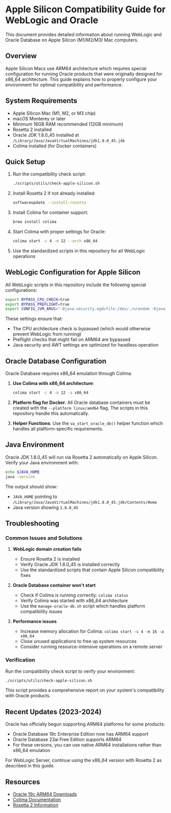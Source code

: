 # Apple Silicon Compatibility Guide for WebLogic and Oracle

This document provides detailed information about running WebLogic and Oracle Database on Apple Silicon (M1/M2/M3) Mac computers.

## Overview

Apple Silicon Macs use ARM64 architecture which requires special configuration for running Oracle products that were originally designed for x86_64 architecture. This guide explains how to properly configure your environment for optimal compatibility and performance.

## System Requirements

- Apple Silicon Mac (M1, M2, or M3 chip)
- macOS Monterey or later
- Minimum 16GB RAM recommended (12GB minimum)
- Rosetta 2 installed
- Oracle JDK 1.8.0_45 installed at `/Library/Java/JavaVirtualMachines/jdk1.8.0_45.jdk`
- Colima installed (for Docker containers)

## Quick Setup

1. Run the compatibility check script:
   ```bash
   ./scripts/utils/check-apple-silicon.sh
   ```

2. Install Rosetta 2 if not already installed:
   ```bash
   softwareupdate --install-rosetta
   ```

3. Install Colima for container support:
   ```bash
   brew install colima
   ```

4. Start Colima with proper settings for Oracle:
   ```bash
   colima start -c 4 -m 12 --arch x86_64
   ```

5. Use the standardized scripts in this repository for all WebLogic operations

## WebLogic Configuration for Apple Silicon

All WebLogic scripts in this repository include the following special configurations:

```bash
export BYPASS_CPU_CHECK=true
export BYPASS_PREFLIGHT=true
export CONFIG_JVM_ARGS="-Djava.security.egd=file:/dev/./urandom -Djava.awt.headless=true"
```

These settings ensure that:
- The CPU architecture check is bypassed (which would otherwise prevent WebLogic from running)
- Preflight checks that might fail on ARM64 are bypassed
- Java security and AWT settings are optimized for headless operation

## Oracle Database Configuration

Oracle Database requires x86_64 emulation through Colima:

1. **Use Colima with x86_64 architecture**:
   ```bash
   colima start -c 4 -m 12 -a x86_64
   ```

2. **Platform flag for Docker**:
   All Oracle database containers must be created with the `--platform linux/amd64` flag. The scripts in this repository handle this automatically.

3. **Helper Functions**:
   Use the `va_start_oracle_db()` helper function which handles all platform-specific requirements.

## Java Environment

Oracle JDK 1.8.0_45 will run via Rosetta 2 automatically on Apple Silicon. Verify your Java environment with:

```bash
echo $JAVA_HOME
java -version
```

The output should show:
- `JAVA_HOME` pointing to `/Library/Java/JavaVirtualMachines/jdk1.8.0_45.jdk/Contents/Home`
- Java version showing `1.8.0_45`

## Troubleshooting

### Common Issues and Solutions

1. **WebLogic domain creation fails**
   - Ensure Rosetta 2 is installed
   - Verify Oracle JDK 1.8.0_45 is installed correctly
   - Use the standardized scripts that contain Apple Silicon compatibility fixes

2. **Oracle Database container won't start**
   - Check if Colima is running correctly: `colima status`
   - Verify Colima was started with x86_64 architecture
   - Use the `manage-oracle-db.sh` script which handles platform compatibility issues

3. **Performance issues**
   - Increase memory allocation for Colima: `colima start -c 4 -m 16 -a x86_64`
   - Close unused applications to free up system resources
   - Consider running resource-intensive operations on a remote server

### Verification

Run the compatibility check script to verify your environment:

```bash
./scripts/utils/check-apple-silicon.sh
```

This script provides a comprehensive report on your system's compatibility with Oracle products.

## Recent Updates (2023-2024)

Oracle has officially begun supporting ARM64 platforms for some products:

- Oracle Database 19c Enterprise Edition now has ARM64 support
- Oracle Database 23ai Free Edition supports ARM64
- For these versions, you can use native ARM64 installations rather than x86_64 emulation

For WebLogic Server, continue using the x86_64 version with Rosetta 2 as described in this guide.

## Resources

- [Oracle 19c ARM64 Downloads](https://www.oracle.com/database/technologies/oracle19c-linux-arm64-downloads.html)
- [Colima Documentation](https://github.com/abiosoft/colima)
- [Rosetta 2 Information](https://support.apple.com/en-us/HT211861)
